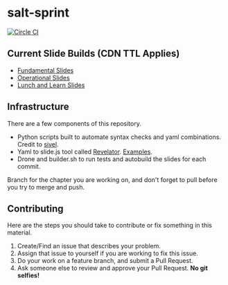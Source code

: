 salt-sprint
===========

[![Circle CI](https://circleci.com/gh/Linuturk/salt-sprint.svg?style=svg)](https://circleci.com/gh/Linuturk/salt-sprint)

## Current Slide Builds (CDN TTL Applies)
* [Fundamental Slides](http://a01c33cae57b04256ae1-47f2ef25871c59f3305851dd122db9d6.r14.cf5.rackcdn.com/fundamentals/#/)
* [Operational Slides](http://a01c33cae57b04256ae1-47f2ef25871c59f3305851dd122db9d6.r14.cf5.rackcdn.com/operational/#/)
* [Lunch and Learn Slides](http://a01c33cae57b04256ae1-47f2ef25871c59f3305851dd122db9d6.r14.cf5.rackcdn.com/lunchlearn/#/)


## Infrastructure

There are a few components of this repository.

* Python scripts built to automate syntax checks and yaml combinations. Credit to [sivel](https://github.com/sivel/yaml-slide-template).
* Yaml to slide.js tool called [Revelator](https://github.com/mpdehaan/revelator). [Examples](https://github.com/mpdehaan/revelator/blob/master/test.yml).
* Drone and builder.sh to run tests and autobuild the slides for each commit.

Branch for the chapter you are working on, and don't forget to pull before you try to merge and push.

## Contributing

Here are the steps you should take to contribute or fix something in this material.

1. Create/Find an issue that describes your problem.
1. Assign that issue to yourself if you are working to fix this issue.
1. Do your work on a feature branch, and submit a Pull Request.
1. Ask someone else to review and approve your Pull Request. **No git selfies!**
